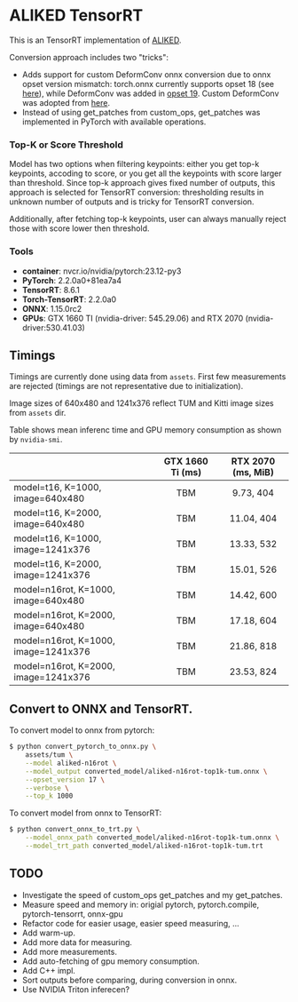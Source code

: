 # ALIKED TensorRT

This is an TensorRT implementation of [ALIKED](https://github.com/Shiaoming/ALIKED).

Conversion approach includes two "tricks":
* Adds support for custom DeformConv onnx conversion due to onnx opset version mismatch: torch.onnx currently supports opset 18 (see [here](https://pytorch.org/tutorials/beginner/onnx/export_simple_model_to_onnx_tutorial.html#export-a-pytorch-model-to-onnx)), while DeformConv was added in [opset 19](https://onnx.ai/onnx/operators/onnx__DeformConv.html#l-onnx-doc-deformconv). Custom DeformConv was adopted from [here](https://github.com/masamitsu-murase/deform_conv2d_onnx_exporter).
* Instead of using get_patches from custom_ops, get_patches was implemented in PyTorch with available operations.

### Top-K or Score Threshold

Model has two options when filtering keypoints: either you get top-k keypoints, accoding to score, or you get all the keypoints with score larger than threshold.
Since top-k approach gives fixed number of outputs, this approach is selected for TensorRT conversion: thresholding results in unknown number of outputs and is tricky for TensorRT conversion.

Additionally, after fetching top-k keypoints, user can always manually reject those with score lower then threshold.

### Tools
* **container**: nvcr.io/nvidia/pytorch:23.12-py3
* **PyTorch**: 2.2.0a0+81ea7a4
* **TensorRT**: 8.6.1
* **Torch-TensorRT**: 2.2.0a0
* **ONNX**: 1.15.0rc2
* **GPUs**: GTX 1660 TI (nvidia-driver: 545.29.06) and RTX 2070 (nvidia-driver:530.41.03)

## Timings

Timings are currently done using data from `assets`.
First few measurements are rejected (timings are not representative due to initialization).

Image sizes of 640x480 and 1241x376 reflect TUM and Kitti image sizes from `assets` dir.

Table shows mean inferenc time and GPU memory consumption as shown by `nvidia-smi`.

|                                      | GTX 1660 Ti (ms) | RTX 2070 (ms, MiB) |
|--------------------------------------|:----------------:|:------------------:|
| model=t16, K=1000, image=640x480     |        TBM       |      9.73, 404     |
| model=t16, K=2000, image=640x480     |        TBM       |     11.04, 404     |
| model=t16, K=1000, image=1241x376    |        TBM       |     13.33, 532     |
| model=t16, K=2000, image=1241x376    |        TBM       |     15.01, 526     |
| model=n16rot, K=1000, image=640x480  |        TBM       |     14.42, 600     |
| model=n16rot, K=2000, image=640x480  |        TBM       |     17.18, 604     |
| model=n16rot, K=1000, image=1241x376 |        TBM       |     21.86, 818     |
| model=n16rot, K=2000, image=1241x376 |        TBM       |     23.53, 824     |


## Convert to ONNX and TensorRT.

To convert model to onnx from pytorch:

```bash
$ python convert_pytorch_to_onnx.py \
    assets/tum \
    --model aliked-n16rot \
    --model_output converted_model/aliked-n16rot-top1k-tum.onnx \
    --opset_version 17 \
    --verbose \
    --top_k 1000
```

To convert model from onnx to TensorRT:

```bash
$ python convert_onnx_to_trt.py \
    --model_onnx_path converted_model/aliked-n16rot-top1k-tum.onnx \
    --model_trt_path converted_model/aliked-n16rot-top1k-tum.trt
```

## TODO

* Investigate the speed of custom_ops get_patches and my get_patches.
* Measure speed and memory in: origial pytorch, pytorch.compile, pytorch-tensorrt, onnx-gpu
* Refactor code for easier usage, easier speed measuring, ...
* Add warm-up.
* Add more data for measuring.
* Add more measurements.
* Add auto-fetching  of gpu memory consumption.
* Add C++ impl.
* Sort outputs before comparing, during conversion in onnx.
* Use NVIDIA Triton inferecen?
